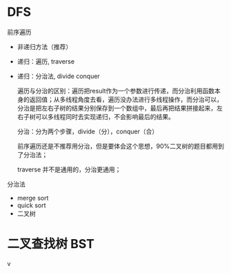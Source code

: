 # DFS

前序遍历
- 非递归方法（推荐）
- 递归：遍历, traverse
- 递归：分治法, divide conquer

    遍历与分治的区别：遍历把result作为一个参数进行传递，而分治利用函数本身的返回值；从多线程角度去看，遍历没办法进行多线程操作，而分治可以，分治是把左右子树的结果分别保存到一个数组中，最后再把结果拼接起来，左右子树可以多线程同时去实现递归，不会影响最后的结果。

    分治：分为两个步骤，divide（分），conquer（合）

    前序遍历还是不推荐用分治，但是要体会这个思想，90%二叉树的题目都用到了分治法；

    traverse 并不是通用的，分治更通用；

分治法
- merge sort
- quick sort
- 二叉树







# 二叉查找树 BST

v





    
